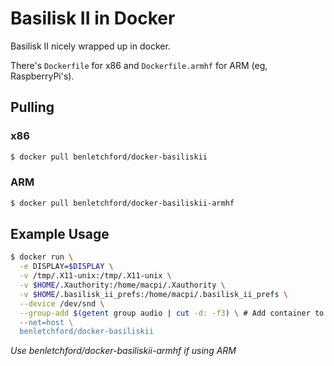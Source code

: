 # Basilisk II in Docker

Basilisk II nicely wrapped up in docker.

There's `Dockerfile` for x86 and `Dockerfile.armhf` for ARM (eg, RaspberryPi's).

## Pulling

### x86
```bash
$ docker pull benletchford/docker-basiliskii
```

### ARM
```bash
$ docker pull benletchford/docker-basiliskii-armhf
```

## Example Usage

```bash
$ docker run \
  -e DISPLAY=$DISPLAY \
  -v /tmp/.X11-unix:/tmp/.X11-unix \
  -v $HOME/.Xauthority:/home/macpi/.Xauthority \
  -v $HOME/.basilisk_ii_prefs:/home/macpi/.basilisk_ii_prefs \
  --device /dev/snd \
  --group-add $(getent group audio | cut -d: -f3) \ # Add container to host's audio group so it can use /dev/snd
  --net=host \
  benletchford/docker-basiliskii
```

*Use benletchford/docker-basiliskii-armhf if using ARM*
